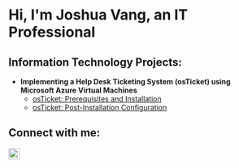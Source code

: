 <h1>Hi, I'm Joshua Vang, an IT Professional</a></h1>

<h2> Information Technology Projects:</h2>

- <b> Implementing a Help Desk Ticketing System (osTicket) using Microsoft Azure Virtual Machines </b>
  - [osTicket: Prerequisites and Installation](https://github.com/JVang1/osticket-prerequisites-installation)
  - [osTicket: Post-Installation Configuration](https://github.com/JVang1/osticket-post-installation-configuration)

<h2>Connect with me:</h2>

[<img align="left" alt="Josh | LinkedIn" width="22px" src="https://cdn.jsdelivr.net/npm/simple-icons@v3/icons/linkedin.svg" />][linkedin]

[linkedin]: https://www.linkedin.com/in/joshua-vang1/
